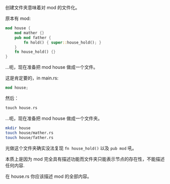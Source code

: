 创建文件夹意味着对 mod 的文件化。

原本有 mod:

```rust
mod house {
    mod mather {}
    pub mod father { 
        fn hold() { super::house_hold(); }
    }
    fn house_hold() {}
}
```

...呃，现在准备把 mod house 做成一个文件。

这是肯定要的，in main.rs:

```rs
mod house;
```

然后：

```rs
touch house.rs
```

...呃，现在准备把 mod house 做成一个文件夹。

```sh
mkdir house
touch house/mather.rs
touch house/father.rs
```

光做这个文件夹确实没法复现 `fn house_hold()` 以及 `pub mod` 吼。

本质上是因为 mod 完全具有描述功能而文件夹只能表示节点的存在性，不能描述任何内容.

在 house.rs 你应该描述 mod 的全部内容。

